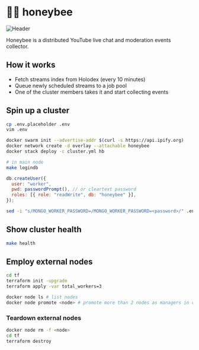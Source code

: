 # 🍯🐝 honeybee

![Header](https://raw.githubusercontent.com/uetchy/honeybee/master/.github/header.png)

Honeybee is a distributed YouTube live chat and moderation events collector.

## How it works

- Fetch streams index from Holodex (every 10 minutes)
- Queue newly scheduled streams to a job pool
- One of the cluster members takes it and start collecting events

## Spin up a cluster

```bash
cp .env.placeholder .env
vim .env

docker swarm init --advertise-addr $(curl -s https://api.ipify.org)
docker network create -d overlay --attachable honeybee
docker stack deploy -c cluster.yml hb
```

```bash
# in main node
make logindb
```

```js
db.createUser({
  user: "worker",
  pwd: passwordPrompt(), // or cleartext password
  roles: [{ role: "readWrite", db: "honeybee" }],
});
```

```bash
sed -i "s/MONGO_WORKER_PASSWORD=/MONGO_WORKER_PASSWORD=<password>/" .env
```

## Show cluster health

```bash
make health
```

## Employ external nodes

```bash
cd tf
terraform init -upgrade
terraform apply -var total_workers=3

docker node ls # list nodes
docker node promote <node> # promote more than 2 nodes as managers in case of changing ip address of main node
```

### Teardown external nodes

```bash
docker node rm -f <node>
cd tf
terraform destroy
```
